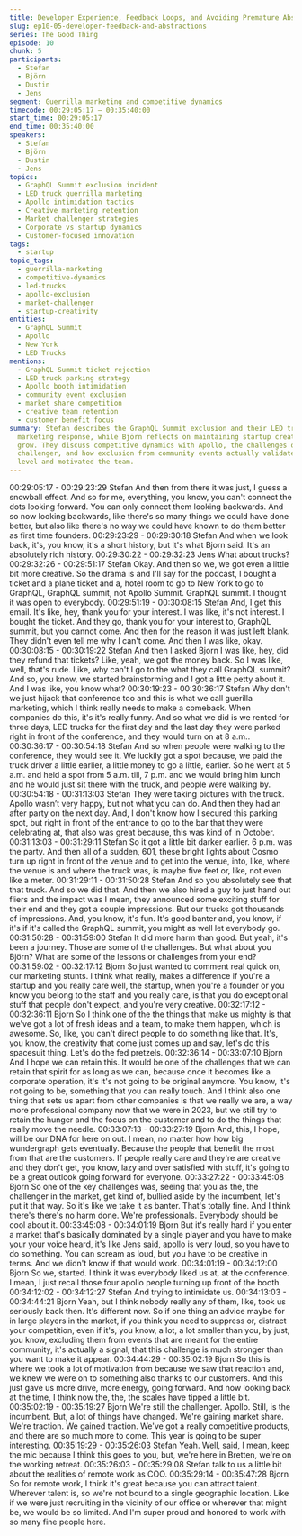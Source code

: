 ```yaml
---
title: Developer Experience, Feedback Loops, and Avoiding Premature Abstraction
slug: ep10-05-developer-feedback-and-abstractions
series: The Good Thing
episode: 10
chunk: 5
participants:
  - Stefan
  - Björn
  - Dustin
  - Jens
segment: Guerrilla marketing and competitive dynamics
timecode: 00:29:05:17 – 00:35:40:00
start_time: 00:29:05:17
end_time: 00:35:40:00
speakers:
  - Stefan
  - Björn
  - Dustin
  - Jens
topics:
  - GraphQL Summit exclusion incident
  - LED truck guerrilla marketing
  - Apollo intimidation tactics
  - Creative marketing retention
  - Market challenger strategies
  - Corporate vs startup dynamics
  - Customer-focused innovation
tags:
  - startup
topic_tags:
  - guerrilla-marketing
  - competitive-dynamics
  - led-trucks
  - apollo-exclusion
  - market-challenger
  - startup-creativity
entities:
  - GraphQL Summit
  - Apollo
  - New York
  - LED Trucks
mentions:
  - GraphQL Summit ticket rejection
  - LED truck parking strategy
  - Apollo booth intimidation
  - community event exclusion
  - market share competition
  - creative team retention
  - customer benefit focus
summary: Stefan describes the GraphQL Summit exclusion and their LED truck guerrilla
  marketing response, while Björn reflects on maintaining startup creativity as they
  grow. They discuss competitive dynamics with Apollo, the challenges of being a market
  challenger, and how exclusion from community events actually validated their threat
  level and motivated the team.
---
```

00:29:05:17 - 00:29:23:29
Stefan
And then from there it was just, I guess a snowball effect. And so for me, everything, you know,
you can't connect the dots looking forward. You can only connect them looking backwards. And
so now looking backwards, like there's so many things we could have done better, but also like
there's no way we could have known to do them better as first time founders.
00:29:23:29 - 00:29:30:18
Stefan
And when we look back, it's, you know, it's a short history, but it's what Bjorn said. It's an
absolutely rich history.
00:29:30:22 - 00:29:32:23
Jens
What about trucks?
00:29:32:26 - 00:29:51:17
Stefan
Okay. And then so we, we got even a little bit more creative. So the drama is and I'll say for the
podcast, I bought a ticket and a plane ticket and a, hotel room to go to New York to go to
GraphQL, GraphQL summit, not Apollo Summit. GraphQL summit. I thought it was open to
everybody.
00:29:51:19 - 00:30:08:15
Stefan
And, I get this email. It's like, hey, thank you for your interest. I was like, it's not interest. I bought
the ticket. And they go, thank you for your interest to, GraphQL summit, but you cannot come.
And then for the reason it was just left blank. They didn't even tell me why I can't come. And
then I was like, okay.
00:30:08:15 - 00:30:19:22
Stefan
And then I asked Bjorn I was like, hey, did they refund that tickets? Like, yeah, we got the
money back. So I was like, well, that's rude. Like, why can't I go to the what they call GraphQL
summit? And so, you know, we started brainstorming and I got a little petty about it. And I was
like, you know what?
00:30:19:23 - 00:30:36:17
Stefan
Why don't we just hijack that conference too and this is what we call guerilla marketing, which I
think really needs to make a comeback. When companies do this, it's it's really funny. And so
what we did is we rented for three days, LED trucks for the first day and the last day they were
parked right in front of the conference, and they would turn on at 8 a.m..
00:30:36:17 - 00:30:54:18
Stefan
And so when people were walking to the conference, they would see it. We luckily got a spot
because, we paid the truck driver a little earlier, a little money to go a little, earlier. So he went at
5 a.m. and held a spot from 5 a.m. till, 7 p.m. and we would bring him lunch and he would just
sit there with the truck, and people were walking by.
00:30:54:18 - 00:31:13:03
Stefan
They were taking pictures with the truck. Apollo wasn’t very happy, but not what you can do. And
then they had an after party on the next day. And, I don't know how I secured this parking spot,
but right in front of the entrance to go to the bar that they were celebrating at, that also was
great because, this was kind of in October.
00:31:13:03 - 00:31:29:11
Stefan
So it got a little bit darker earlier. 6 p.m. was the party. And then all of a sudden, 601, these
bright lights about Cosmo turn up right in front of the venue and to get into the venue, into, like,
where the venue is and where the truck was, is maybe five feet or, like, not even like a meter.
00:31:29:11 - 00:31:50:28
Stefan
And so you absolutely see that that truck. And so we did that. And then we also hired a guy to
just hand out fliers and the impact was I mean, they announced some exciting stuff for their end
and they got a couple impressions. But our trucks got thousands of impressions. And, you know,
it's fun. It's good banter and, you know, if it's if it's called the GraphQL summit, you might as well
let everybody go.
00:31:50:28 - 00:31:59:00
Stefan
It did more harm than good. But yeah, it's been a journey. Those are some of the challenges.
But what about you Björn? What are some of the lessons or challenges from your end?
00:31:59:02 - 00:32:17:12
Bjorn
So just wanted to comment real quick on, our marketing stunts. I think what really, makes a
difference if you're a startup and you really care well, the startup, when you're a founder or you
know you belong to the staff and you really care, is that you do exceptional stuff that people
don't expect, and you're very creative.
00:32:17:12 - 00:32:36:11
Bjorn
So I think one of the the things that make us mighty is that we've got a lot of fresh ideas and a
team, to make them happen, which is awesome. So, like, you can't direct people to do
something like that. It's, you know, the creativity that come just comes up and say, let's do this
spacesuit thing. Let's do the fed pretzels.
00:32:36:14 - 00:33:07:10
Bjorn
And I hope we can retain this. It would be one of the challenges that we can retain that spirit for
as long as we can, because once it becomes like a corporate operation, it's it's not going to be
original anymore. You know, it's not going to be, something that you can really touch. And I think
also one thing that sets us apart from other companies is that we really we are, a way more
professional company now that we were in 2023, but we still try to retain the hunger and the
focus on the customer and to do the things that really move the needle.
00:33:07:13 - 00:33:27:19
Bjorn
And, this, I hope, will be our DNA for here on out. I mean, no matter how how big wundergraph
gets eventually. Because the people that benefit the most from that are the customers. If people
really care and they're are creative and they don't get, you know, lazy and over satisfied with
stuff, it's going to be a great outlook going forward for everyone.
00:33:27:22 - 00:33:45:08
Bjorn
So one of the key challenges was, seeing that you as the, the challenger in the market, get kind
of, bullied aside by the incumbent, let's put it that way. So it's like we take it as banter. That's
totally fine. And I think there's there's no harm done. We're professionals. Everybody should be
cool about it.
00:33:45:08 - 00:34:01:19
Bjorn
But it's really hard if you enter a market that's basically dominated by a single player and you
have to make your your voice heard, it's like Jens said, apollo is very loud, so you have to do
something. You can scream as loud, but you have to be creative in terms. And we didn't know if
that would work.
00:34:01:19 - 00:34:12:00
Bjorn
So we, started. I think it was everybody liked us at, at the conference. I mean, I just recall those
four apollo people turning up front of the booth.
00:34:12:02 - 00:34:12:27
Stefan
And trying to intimidate us.
00:34:13:03 - 00:34:44:21
Bjorn
Yeah, but I think nobody really any of them, like, took us seriously back then. It's different now.
So if one thing an advice maybe for in large players in the market, if you think you need to
suppress or, distract your competition, even if it's, you know, a lot, a lot smaller than you, by just,
you know, excluding them from events that are meant for the entire community, it's actually a
signal, that this challenge is much stronger than you want to make it appear.
00:34:44:29 - 00:35:02:19
Bjorn
So this is where we took a lot of motivation from because we saw that reaction and, we knew
we were on to something also thanks to our customers. And this just gave us more drive, more
energy, going forward. And now looking back at the time, I think now the, the, the scales have
tipped a little bit.
00:35:02:19 - 00:35:19:27
Bjorn
We're still the challenger. Apollo. Still, is the incumbent. But, a lot of things have changed. We're
gaining market share. We're traction. We gained traction. We've got a really competitive
products, and there are so much more to come. This year is going to be super interesting.
00:35:19:29 - 00:35:26:03
Stefan
Yeah. Well, said, I mean, keep the mic because I think this goes to you, but, we're here in
Bretten, we're on the working retreat.
00:35:26:03 - 00:35:29:08
Stefan
talk to us a little bit about the realities of remote work as COO.
00:35:29:14 - 00:35:47:28
Bjorn
So for remote work, I think it's great because you can attract talent. Wherever talent is, so we're
not bound to a single geographic location. Like if we were just recruiting in the vicinity of our
office or wherever that might be, we would be so limited. And I'm super proud and honored to
work with so many fine people here.